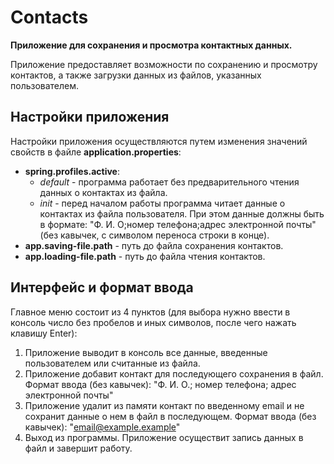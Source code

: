 # Contacts
**Приложение для сохранения и просмотра контактных данных.**

Приложение предоставляет возможности по сохранению и просмотру контактов, 
а также загрузки данных из файлов, указанных пользователем.

## Настройки приложения
Настройки приложения осуществляются путем изменения значений свойств в файле **application.properties**:

- **spring.profiles.active**:
    - _default_ - программа работает без предварительного чтения данных о контактах из файла.
    - _init_ - перед началом работы программа читает данные о контактах из файла пользователя. При этом данные должны быть в формате: "Ф. И. О;номер телефона;адрес электронной почты" (без кавычек, с символом переноса строки в конце).
- **app.saving-file.path** - путь до файла сохранения контактов.
- **app.loading-file.path** - путь до файла чтения контактов.

## Интерфейс и формат ввода
Главное меню состоит из 4 пунктов (для выбора нужно ввести в консоль число без пробелов и иных символов,
после чего нажать клавишу Enter):
1. Приложение выводит в консоль все данные, введенные пользователем или считанные из файла.
2. Приложение добавит контакт для последующего сохранения в файл. Формат ввода (без кавычек): 
"Ф. И. О.; номер телефона; адрес электронной почты"
3. Приложение удалит из памяти контакт по введенному email и не сохранит данные о нем в файл в последующем.
Формат ввода (без кавычек): "email@example.example"
4. Выход из программы. Приложение осуществит запись данных в файл и завершит работу.
